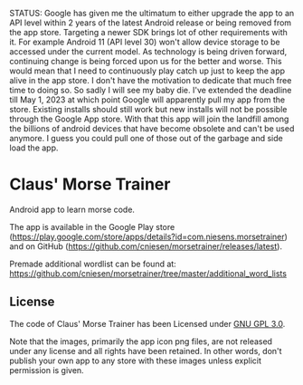 STATUS: Google has given me the ultimatum to either upgrade the app to an API level within 2 years of the latest Android release or being removed from the app store.  Targeting a newer SDK brings lot of other requirements with it. For example Android 11 (API level 30) won't allow device storage to be accessed under the current model. As technology is being driven forward, continuing change is being forced upon us for the better and worse.  This would mean that I need to continuously play catch up just to keep the app alive in the app store.  I don't have the motivation to dedicate that much free time to doing so.  So sadly I will see my baby die.  I've extended the deadline till May 1, 2023 at which point Google will apparently pull my app from the store.  Existing installs should still work but new installs will not be possible through the Google App store.  With that this app will join the landfill among the billions of android devices that have become obsolete and can't be used anymore.  I guess you could pull one of those out of the garbage and side load the app.

Claus' Morse Trainer
====================
Android app to learn morse code.

The app is available in the Google Play store (https://play.google.com/store/apps/details?id=com.niesens.morsetrainer) 
and on GitHub (https://github.com/cniesen/morsetrainer/releases/latest).

Premade additional wordlist can be found at: https://github.com/cniesen/morsetrainer/tree/master/additional_word_lists

License
-------
The code of Claus' Morse Trainer has been Licensed under [GNU GPL 3.0](https://github.com/cniesen/morsetrainer/blob/master/COPYING.md).

Note that the images, primarily the app icon png files, are not released under any license and all rights have been retained.  In 
other words, don't publish your own app to any store with these images unless explicit permission is given.
